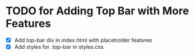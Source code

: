 # TODO for Adding Top Bar with More Features

- [x] Add top-bar div in index.html with placeholder features
- [x] Add styles for .top-bar in styles.css
